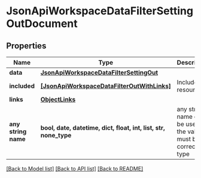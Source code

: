 # JsonApiWorkspaceDataFilterSettingOutDocument


## Properties
Name | Type | Description | Notes
------------ | ------------- | ------------- | -------------
**data** | [**JsonApiWorkspaceDataFilterSettingOut**](JsonApiWorkspaceDataFilterSettingOut.md) |  | 
**included** | [**[JsonApiWorkspaceDataFilterOutWithLinks]**](JsonApiWorkspaceDataFilterOutWithLinks.md) | Included resources | [optional] 
**links** | [**ObjectLinks**](ObjectLinks.md) |  | [optional] 
**any string name** | **bool, date, datetime, dict, float, int, list, str, none_type** | any string name can be used but the value must be the correct type | [optional]

[[Back to Model list]](../README.md#documentation-for-models) [[Back to API list]](../README.md#documentation-for-api-endpoints) [[Back to README]](../README.md)


